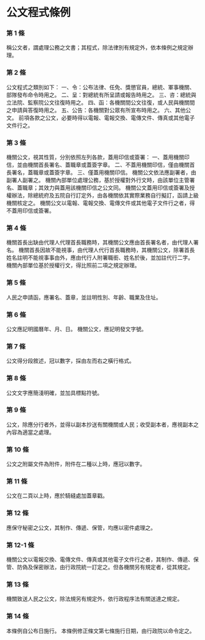 # 公文程式條例

### 第 1 條

稱公文者，謂處理公務之文書；其程式，除法律別有規定外，依本條例之規定辦理。

### 第 2 條

公文程式之類別如下：
一、令：公布法律、任免、獎懲官員，總統、軍事機關、部隊發布命令時用之。
二、呈：對總統有所呈請或報告時用之。
三、咨：總統與立法院、監察院公文往復時用之。
四、函：各機關間公文往復，或人民與機關間之申請與答復時用之。
五、公告：各機關對公眾有所宣布時用之。
六、其他公文。
前項各款之公文，必要時得以電報、電報交換、電傳文件、傳真或其他電子文件行之。

### 第 3 條

機關公文，視其性質，分別依照左列各款，蓋用印信或簽署：
一、蓋用機關印信，並由機關首長署名、蓋職章或蓋簽字章。
二、不蓋用機關印信，僅由機關首長署名，蓋職章或蓋簽字章。
三、僅蓋用機關印信。
機關公文依法應副署者，由副署人副署之。
機關內部單位處理公務，基於授權對外行文時，由該單位主管署名、蓋職章；其效力與蓋用該機關印信之公文同。
機關公文蓋用印信或簽署及授權辦法，除總統府及五院自行訂定外，由各機關依其實際業務自行擬訂，函請上級機關核定之。
機關公文以電報、電報交換、電傳文件或其他電子文件行之者，得不蓋用印信或簽署。

### 第 4 條

機關首長出缺由代理人代理首長職務時，其機關公文應由首長署名者，由代理人署名。
機關首長因故不能視事，由代理人代行首長職務時，其機關公文，除署首長姓名註明不能視事事由外，應由代行人附署職銜、姓名於後，並加註代行二字。
機關內部單位基於授權行文，得比照前二項之規定辦理。

### 第 5 條

人民之申請函，應署名、蓋章，並註明性別、年齡、職業及住址。

### 第 6 條

公文應記明國曆年、月、日。
機關公文，應記明發文字號。

### 第 7 條

公文得分段敘述，冠以數字，採由左而右之橫行格式。

### 第 8 條

公文文字應簡淺明確，並加具標點符號。

### 第 9 條

公文，除應分行者外，並得以副本抄送有關機關或人民；收受副本者，應視副本之內容為適當之處理。

### 第 10 條

公文之附屬文件為附件，附件在二種以上時，應冠以數字。

### 第 11 條

公文在二頁以上時，應於騎縫處加蓋章戳。

### 第 12 條

應保守秘密之公文，其制作、傳遞、保管，均應以密件處理之。

### 第 12-1 條

機關公文以電報交換、電傳文件、傳真或其他電子文件行之者，其制作、傳遞、保管、防偽及保密辦法，由行政院統一訂定之。但各機關另有規定者，從其規定。

### 第 13 條

機關致送人民之公文，除法規另有規定外，依行政程序法有關送達之規定。

### 第 14 條

本條例自公布日施行。
本條例修正條文第七條施行日期，由行政院以命令定之。
